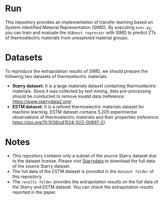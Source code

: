 # Run
This repository provides an implementation of transfer learning based on System-Identified Material Representation (SIMD). By executing ``exec.py``, you can train and evaluate the ``XGBoost regressor`` with SIMD to predict ZTs of thermoelectric materials from unexplored material groups.

# Datasets
To reproduce the extrapolation results of SIMD, we should prepare the following two datasets of thermoelectric materials.
- **Starry dataset:** It is a large materials dataset containing thermoelectric materials. Since it was collected by text mining, data pre-processing should be conducted to remove invalid data (reference: https://www.starrydata2.org).
- **ESTM dataset:** It is a refined thermoelectric materials dataset for machine learning. ESTM dataset contains 5,205 experimental observations of thermoelectric materials and their properties (reference: https://doi.org/10.1038/s41524-022-00897-2).

# Notes
- This repository contains only a subset of the source Starry dataset due to the dataset license. Please visit [Starrydata](https://www.starrydata2.org) to download the full data of the source Starry dataset.
- The full data of the ESTM dataset is provided in the ``dataset folder`` of this repository.
- The ``results folder`` provides the extrapolation results on the full data of the Starry and ESTM dataset. You can check the extrapolation results reported in the paper.
